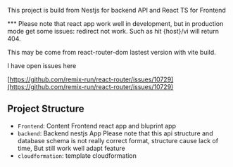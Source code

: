This project is build from Nestjs for backend API and React TS for Frontend

\*\*\* Please note that react app work well in development, but in production mode get some issues: redirect not work. Such as hit {host}/vi will return 404.

This may be come from react-router-dom lastest version with vite build.

I have open issues here

[https://github.com/remix-run/react-router/issues/10729](https://github.com/remix-run/react-router/issues/10729)

## Project Structure

- `Frontend`: Content Frontend react app and bluprint app
- `backend`: Backend nestjs App
  Please note that this api structure and database schema is not really correct format, structure cause lack of time, But still work well adapt feature
- `cloudformation`: template cloudformation
